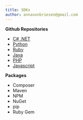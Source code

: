 ```yaml
---
title: SDKs
author: annavonbriesen@gmail.com
---
```


**Github Repositories**

  * [C# .NET][1]
  * [Python][2]
  * [Ruby][3]
  * [Java][4]
  * [PHP][5]
  * [Javascript][6]

**Packages**

  * Composer
  * Maven
  * NPM
  * NuGet
  * pip
  * Ruby Gem

 [1]: https://github.com/GBSEcom/DotNet
 [2]: https://github.com/GBSEcom/Python
 [3]: https://github.com/GBSEcom/Ruby
 [4]: https://github.com/GBSEcom/java
 [5]: https://github.com/GBSEcom/PHP
 [6]: https://github.com/GBSEcom/NPM
